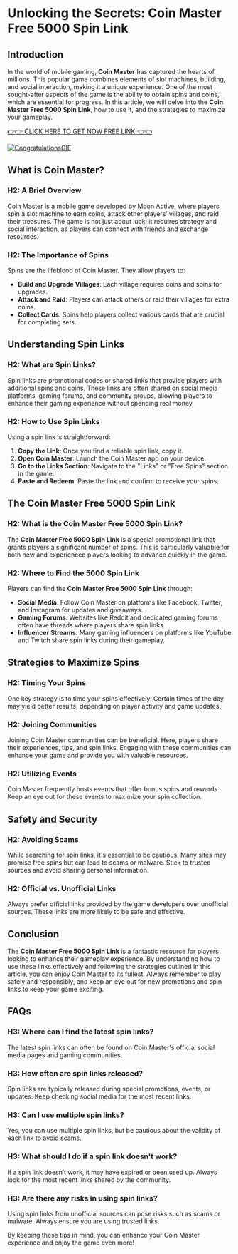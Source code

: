 # Unlocking the Secrets: Coin Master Free 5000 Spin Link

## Introduction

In the world of mobile gaming, **Coin Master** has captured the hearts of millions. This popular game combines elements of slot machines, building, and social interaction, making it a unique experience. One of the most sought-after aspects of the game is the ability to obtain spins and coins, which are essential for progress. In this article, we will delve into the **Coin Master Free 5000 Spin Link**, how to use it, and the strategies to maximize your gameplay.

[👉👉 CLICK HERE TO GET NOW FREE LINK 👈👈](https://todaylink.site/CoinsLink/)

[![CongratulationsGIF](https://github.com/user-attachments/assets/35a9f03a-c726-4e7a-b905-b59292afc273)](https://todaylink.site/CoinsLink/)


## What is Coin Master?

### H2: A Brief Overview

Coin Master is a mobile game developed by Moon Active, where players spin a slot machine to earn coins, attack other players’ villages, and raid their treasures. The game is not just about luck; it requires strategy and social interaction, as players can connect with friends and exchange resources.

### H2: The Importance of Spins

Spins are the lifeblood of Coin Master. They allow players to:

- **Build and Upgrade Villages**: Each village requires coins and spins for upgrades.
- **Attack and Raid**: Players can attack others or raid their villages for extra coins.
- **Collect Cards**: Spins help players collect various cards that are crucial for completing sets.

## Understanding Spin Links

### H2: What are Spin Links?

Spin links are promotional codes or shared links that provide players with additional spins and coins. These links are often shared on social media platforms, gaming forums, and community groups, allowing players to enhance their gaming experience without spending real money.

### H2: How to Use Spin Links

Using a spin link is straightforward:

1. **Copy the Link**: Once you find a reliable spin link, copy it.
2. **Open Coin Master**: Launch the Coin Master app on your device.
3. **Go to the Links Section**: Navigate to the "Links" or "Free Spins" section in the game.
4. **Paste and Redeem**: Paste the link and confirm to receive your spins.

## The Coin Master Free 5000 Spin Link

### H2: What is the Coin Master Free 5000 Spin Link?

The **Coin Master Free 5000 Spin Link** is a special promotional link that grants players a significant number of spins. This is particularly valuable for both new and experienced players looking to advance quickly in the game.

### H2: Where to Find the 5000 Spin Link

Players can find the **Coin Master Free 5000 Spin Link** through:

- **Social Media**: Follow Coin Master on platforms like Facebook, Twitter, and Instagram for updates and giveaways.
- **Gaming Forums**: Websites like Reddit and dedicated gaming forums often have threads where players share spin links.
- **Influencer Streams**: Many gaming influencers on platforms like YouTube and Twitch share spin links during their gameplay.

## Strategies to Maximize Spins

### H2: Timing Your Spins

One key strategy is to time your spins effectively. Certain times of the day may yield better results, depending on player activity and game updates. 

### H2: Joining Communities

Joining Coin Master communities can be beneficial. Here, players share their experiences, tips, and spin links. Engaging with these communities can enhance your game and provide you with valuable resources.

### H2: Utilizing Events

Coin Master frequently hosts events that offer bonus spins and rewards. Keep an eye out for these events to maximize your spin collection.

## Safety and Security

### H2: Avoiding Scams

While searching for spin links, it's essential to be cautious. Many sites may promise free spins but can lead to scams or malware. Stick to trusted sources and avoid sharing personal information.

### H2: Official vs. Unofficial Links

Always prefer official links provided by the game developers over unofficial sources. These links are more likely to be safe and effective.

## Conclusion

The **Coin Master Free 5000 Spin Link** is a fantastic resource for players looking to enhance their gameplay experience. By understanding how to use these links effectively and following the strategies outlined in this article, you can enjoy Coin Master to its fullest. Always remember to play safely and responsibly, and keep an eye out for new promotions and spin links to keep your game exciting.

## FAQs

### H3: Where can I find the latest spin links?

The latest spin links can often be found on Coin Master's official social media pages and gaming communities.

### H3: How often are spin links released?

Spin links are typically released during special promotions, events, or updates. Keep checking social media for the most recent links.

### H3: Can I use multiple spin links?

Yes, you can use multiple spin links, but be cautious about the validity of each link to avoid scams.

### H3: What should I do if a spin link doesn't work?

If a spin link doesn’t work, it may have expired or been used up. Always look for the most recent links shared by the community.

### H3: Are there any risks in using spin links?

Using spin links from unofficial sources can pose risks such as scams or malware. Always ensure you are using trusted links.

By keeping these tips in mind, you can enhance your Coin Master experience and enjoy the game even more!
